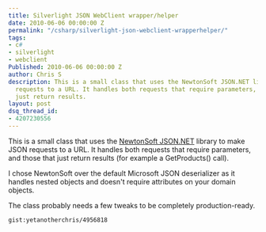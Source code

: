 ```yaml
---
title: Silverlight JSON WebClient wrapper/helper
date: 2010-06-06 00:00:00 Z
permalink: "/csharp/silverlight-json-webclient-wrapperhelper/"
tags:
- c#
- silverlight
- webclient
Published: 2010-06-06 00:00:00 Z
author: Chris S
description: This is a small class that uses the NewtonSoft JSON.NET library to make JSON
  requests to a URL. It handles both requests that require parameters, and those that
  just return results.
layout: post
dsq_thread_id:
- 4207230556
---
```


This is a small class that uses the [NewtonSoft JSON.NET][1] library to make JSON requests to a URL. It handles both requests that require parameters, and those that just return results (for example a GetProducts() call).

<!--more-->

I chose NewtonSoft over the default Microsoft JSON deserializer as it handles nested objects and doesn't require attributes on your domain objects.

The class probably needs a few tweaks to be completely production-ready.

`gist:yetanotherchris/4956818`

 [1]: http://json.codeplex.com/